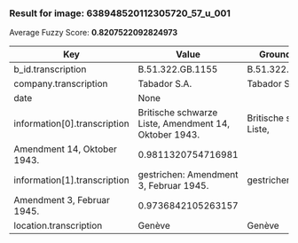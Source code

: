 ### Result for image: 638948520112305720_57_u_001
Average Fuzzy Score: **0.8207522092824973**
<small>

| Key | Value | Ground Truth | Score |
| --- | --- | --- | --- |
| b_id.transcription | B.51.322.GB.1155 | B.51.322.GB.1155. | 0.9696969696969697 |
| company.transcription | Tabador S.A. | Tabador S.A. | 1.0 |
| date | None |  | 0.0 |
| information[0].transcription | Britische schwarze Liste, Amendment 14, Oktober 1943. | Britische schwarze Liste,
Amendment 14, Oktober 1943. | 0.9811320754716981 |
| information[1].transcription | gestrichen: Amendment 3, Februar 1945. | gestrichen:
Amendment 3, Februar 1945. | 0.9736842105263157 |
| location.transcription | Genève | Genève | 1.0 |

</small>
